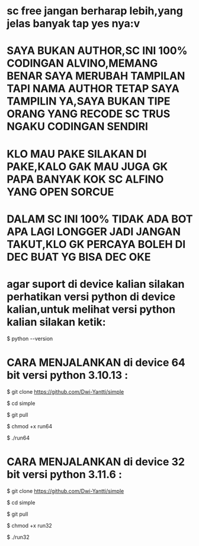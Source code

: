 # sc free jangan berharap lebih,yang jelas banyak tap yes nya:v

# SAYA BUKAN AUTHOR,SC INI 100% CODINGAN ALVINO,MEMANG BENAR SAYA MERUBAH TAMPILAN TAPI NAMA AUTHOR TETAP SAYA TAMPILIN YA,SAYA BUKAN TIPE ORANG YANG RECODE SC TRUS NGAKU CODINGAN SENDIRI
# KLO MAU PAKE SILAKAN DI PAKE,KALO GAK MAU JUGA GK PAPA BANYAK KOK SC ALFINO YANG OPEN SORCUE
# DALAM SC INI 100% TIDAK ADA BOT APA LAGI LONGGER JADI JANGAN TAKUT,KLO GK PERCAYA BOLEH DI DEC BUAT YG BISA DEC OKE

# agar suport di device kalian silakan perhatikan versi python di device kalian,untuk melihat versi python kalian silakan ketik:
$ python --version

# CARA MENJALANKAN di device 64 bit versi python 3.10.13  :

$ git clone https://github.com/Dwi-Yantti/simple

$ cd simple

$ git pull

$ chmod +x run64

$ ./run64

# CARA MENJALANKAN di device 32 bit versi python 3.11.6   :

$ git clone https://github.com/Dwi-Yantti/simple

$ cd simple

$ git pull

$ chmod +x run32

$ ./run32
